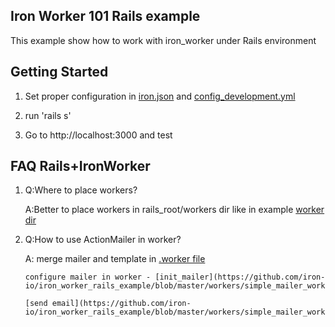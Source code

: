 ## Iron Worker 101 Rails example

This example show how to work with iron_worker under Rails environment

## Getting Started

1. Set proper configuration in [iron.json](https://github.com/iron-io/iron_worker_rails_example/blob/master/iron.json) and [config_development.yml](https://github.com/iron-io/iron_worker_rails_example/blob/master/config_development.yml)

2. run 'rails s'

3. Go to http://localhost:3000 and test

## FAQ Rails+IronWorker
1.  Q:Where to place workers?

    A:Better to place workers in rails_root/workers dir like in example [worker dir](https://github.com/iron-io/iron_worker_rails_example/tree/master/workers)

2.  Q:How to use ActionMailer in worker?

    A:  merge mailer and template in [.worker file](https://github.com/iron-io/iron_worker_rails_example/blob/master/workers/simple_mailer_worker.worker)

        configure mailer in worker - [init_mailer](https://github.com/iron-io/iron_worker_rails_example/blob/master/workers/simple_mailer_worker.rb#L7)

        [send email](https://github.com/iron-io/iron_worker_rails_example/blob/master/workers/simple_mailer_worker.rb#L29)

